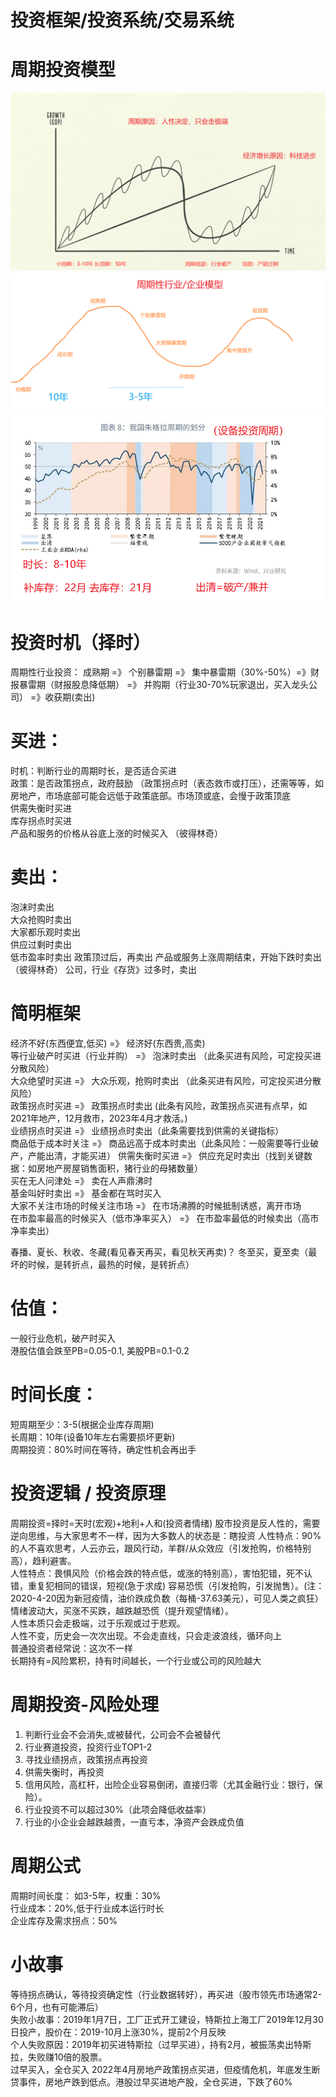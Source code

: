 # 投资框架/投资系统/交易系统

# 周期投资模型
![周期投资-规律](../img/周期投资-规律.png)
![行业/企业模型](../img/周期性行业模型.png)
![行业/朱格拉周期 or 设备投资周期](../img/朱格拉周期_产能过剩破产.png)

# 投资时机（择时）
周期性行业投资： 成熟期 =》 个别暴雷期 =》 集中暴雷期（30%-50%）=》财报暴雷期（财报股息降低期） =》 并购期（行业30-70%玩家退出，买入龙头公司） =》收获期(卖出)


# 买进：
时机：判断行业的周期时长，是否适合买进    
政策：是否政策拐点，政府鼓励  （政策拐点时（表态救市或打压），还需等等，如房地产，市场底部可能会远低于政策底部。市场顶或底，会慢于政策顶底  
供需失衡时买进  
库存拐点时买进  
产品和服务的价格从谷底上涨的时候买入 （彼得林奇） 

# 卖出：
泡沫时卖出  
大众抢购时卖出  
大家都乐观时卖出  
供应过剩时卖出  
低市盈率时卖出
政策顶过后，再卖出
产品或服务上涨周期结束，开始下跌时卖出（彼得林奇） 
公司，行业《存货》过多时，卖出

# 简明框架
经济不好(东西便宜,低买)  =》 经济好(东西贵,高卖)  
等行业破产时买进（行业并购） =》 泡沫时卖出 （此条买进有风险，可定投买进分散风险）  
大众绝望时买进 =》 大众乐观，抢购时卖出  （此条买进有风险，可定投买进分散风险）  
政策拐点时买进 =》 政策拐点时卖出  (此条有风险，政策拐点买进有点早，如2021年地产，12月救市，2023年4月才救活。)  
业绩拐点时买进 =》 业绩拐点时卖出（此条需要找到供需的关键指标）  
商品低于成本时关注 =》 商品远高于成本时卖出（此条风险：一般需要等行业破产，产能出清，才能买进）
供需失衡时买进 =》 供应充足时卖出（找到关键数据：如房地产房屋销售面积，猪行业的母猪数量）  
买在无人问津处 =》 卖在人声鼎沸时  
基金叫好时卖出 =》 基金都在骂时买入  
大家不关注市场的时候关注市场 =》 在市场沸腾的时候抵制诱惑，离开市场  
在市盈率最高的时候买入（低市净率买入） =》 在市盈率最低的时候卖出（高市净率卖出）

春播、夏长、秋收、冬藏(看见春天再买，看见秋天再卖)？
冬至买，夏至卖（最坏的时候，是转折点，最热的时候，是转折点）

# 估值：
一般行业危机，破产时买入  
港股估值会跌至PB=0.05-0.1, 美股PB=0.1-0.2  


# 时间长度：
短周期至少：3-5(根据企业库存周期)  
长周期：10年(设备10年左右需要损坏更新)  
周期投资：80%时间在等待，确定性机会再出手  


# 投资逻辑 / 投资原理
周期投资=择时=天时(宏观)+地利+人和(投资者情绪)
股市投资是反人性的，需要逆向思维，与大家思考不一样，因为大多数人的状态是：瞎投资
人性特点：90%的人不喜欢思考，人云亦云，跟风行动，羊群/从众效应（引发抢购，价格特别高），趋利避害。  
人性特点：畏惧风险（价格会跌的特点低，或涨的特别高），害怕犯错，死不认错，重复犯相同的错误，短视(急于求成)
容易恐慌（引发抢购，引发抛售）。(注：2020-4-20因为新冠疫情，油价跌成负数（每桶-37.63美元），可见人类之疯狂）  
情绪波动大，买涨不买跌，越跌越恐慌（提升观望情绪）。  
人性本质只会走极端，过于乐观或过于悲观。  
人性不变，历史会一次次出现。不会走直线，只会走波浪线，循环向上  
普通投资者经常说：这次不一样  
长期持有=风险累积，持有时间越长，一个行业或公司的风险越大

# 周期投资-风险处理
1. 判断行业会不会消失,或被替代，公司会不会被替代  
2. 行业赛道投资，投资行业TOP1-2  
3. 寻找业绩拐点，政策拐点再投资  
4. 供需失衡时，再投资  
5. 信用风险，高杠杆，出险企业容易倒闭，直接归零（尤其金融行业：银行，保险）。 
6. 行业投资不可以超过30%（此项会降低收益率）
7. 行业的小企业会越跌越贵，一直亏本，净资产会跌成负值

# 周期公式

周期时间长度： 如3-5年，权重：30%  
行业成本：20%,低于行业成本运行时长  
企业库存及需求拐点：50%  


# 小故事
等待拐点确认，等待投资确定性（行业数据转好），再买进（股市领先市场通常2-6个月，也有可能滞后）  
	失败小故事：2019年1月7日，工厂正式开工建设，特斯拉上海工厂2019年12月30日投产，股价在：2019-10月上涨30%，提前2个月反映  
	个人失败原因：2019年初买进特斯拉（过早买进），持有2月，被振荡卖出特斯拉，失败赚10倍的股票。  
过早买入，全仓买入
	2022年4月房地产政策拐点买进，但疫情危机，年底发生断贷事件，房地产跌到低点。港股过早买进地产股，全仓买进，下跌了60%


